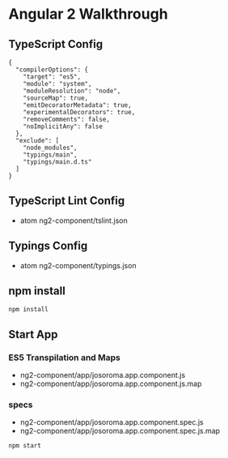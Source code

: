 # Angular 2 Walkthrough

## TypeScript Config

```
{
  "compilerOptions": {
    "target": "es5",
    "module": "system",
    "moduleResolution": "node",
    "sourceMap": true,
    "emitDecoratorMetadata": true,
    "experimentalDecorators": true,
    "removeComments": false,
    "noImplicitAny": false
  },
  "exclude": [
    "node_modules",
    "typings/main",
    "typings/main.d.ts"
  ]
}
```

## TypeScript Lint Config

 - atom ng2-component/tslint.json

## Typings Config

 - atom ng2-component/typings.json

## npm install

```
npm install
```

## Start App

### ES5 Transpilation and Maps

 - ng2-component/app/josoroma.app.component.js
 - ng2-component/app/josoroma.app.component.js.map

### specs

 - ng2-component/app/josoroma.app.component.spec.js
 - ng2-component/app/josoroma.app.component.spec.js.map


```
npm start
```
